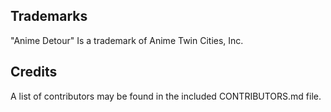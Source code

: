 Trademarks
----------

"Anime Detour" Is a trademark of Anime Twin Cities, Inc.

Credits
-------

A list of contributors may be found in the included CONTRIBUTORS.md file.
